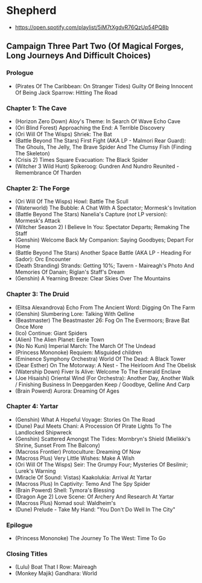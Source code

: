 # Shepherd

* https://open.spotify.com/playlist/5iM7tXgdvR76QzUp54PQ8b

## Campaign Three Part Two (Of Magical Forges, Long Journeys And Difficult Choices)
### Prologue

* (Pirates Of The Caribbean: On Stranger Tides) Guilty Of Being Innocent Of Being Jack Sparrow: Hitting The Road

### Chapter 1: The Cave

* (Horizon Zero Down) Aloy's Theme: In Search Of Wave Echo Cave
* (Ori Blind Forest) Approaching the End: A Terrible Discovery
* (Ori Will Of The Wisps) Shriek: The Bat
* (Battle Beyond The Stars) First Fight (AKA LP - Malmori Rear Guard): The Ghouls, The Jelly, The Brave Spider And The Clumsy Fish (Finding The Skeleton)
* (Crisis 2) Times Square Evacuation: The Black Spider
* (Witcher 3 Wild Hunt) Spikeroog: Gundren And Nundro Reunited - Remembrance Of Tharden

### Chapter 2: The Forge

* (Ori Will Of The Wisps) Howl: Battle The Scull
* (Waterworld) The Bubble: A Chat With A Spectator; Mormesk's Invitation
* (Battle Beyond The Stars) Nanelia's Capture (*not* LP version): Mormesk's Attack
* (Witcher Season 2) I Believe In You: Spectator Departs; Remaking The Staff
* (Genshin) Welcome Back My Companion: Saying Goodbyes; Depart For Home
* (Battle Beyond The Stars) Another Space Battle (AKA LP - Heading For Sador): Orc Encounter
* (Death Stranding) Strands: Getting 10%; Tavern - Maireagh's Photo And Memories Of Danain; Riglan's Staff's Dream
* (Genshin) A Yearning Breeze: Clear Skies Over The Mountains

### Chapter 3: The Druid

* (Elitsa Alexandrova) Echo From The Ancient Word: Digging On The Farm
* (Genshin) Slumbering Lore: Talking With Qelline
* (Beastmaster) The Beastmaster 26: Fog On The Evermoors; Brave Bat Once More
* (Ico) Continue: Giant Spiders
* (Alien) The Alien Planet: Eerie Town
* (No No Kuni) Imperial March: The March Of The Undead
* (Princess Mononoke) Requiem: Misguided children
* (Eminence Symphony Orchestra) World Of The Dead: A Black Tower
* (Dear Esther) On The Motorway: A Nest - The Heirloom And The Obelisk
* (Watership Down) Fiver Is Alive: Welcome To The Emerald Enclave
* (Joe Hisaishi) Oriental Wind (For Orchestra): Another Day, Another Walk / Finishing Business In Deepgarden Keep / Goodbye, Qelline And Carp
* (Brain Powerd) Aurora: Dreaming Of Ages

### Chapter 4: Yartar

* (Genshin) What A Hopeful Voyage: Stories On The Road
* (Dune) Paul Meets Chani: A Procession Of Pirate Lights To The Landlocked Shipwreck
* (Genshin) Scattered Amongst The Tides: Mornbryn's Shield (Mielikki's Shrine, Sunset From The Balcony)
* (Macross Frontier) Protoculture: Dreaming Of Now
* (Macross Plus) Very Little Wishes: Make A Wish
* (Ori Will Of The Wisps) Seir: The Grumpy Four; Mysteries Of Besilmir; Lurek's Warning
* (Miracle Of Sound: Vistas) Kaakolukia: Arrival At Yartar
* (Macross Plus) In Captivity: Temo And The Spy Spider
* (Brain Powerd) Shell: Tymora's Blessing
* (Dragon Age 2) Love Scene: Of Archery And Research At Yartar
* (Macross Plus) Nomad soul: Waldheim's
* (Dune) Prelude - Take My Hand: "You Don't Do Well In The City"

### Epilogue

* (Princess Mononoke) The Journey To The West: Time To Go

### Closing Titles

* (Lulu) Boat That I Row: Maireagh
* (Monkey Majik) Gandhara: World